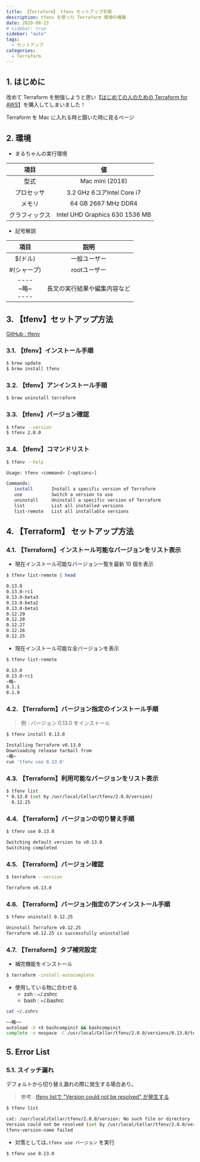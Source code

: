 ```yaml
---
title: 【Terraform】 tfenv セットアップ手順
description: tfenv を使った Terraform 環境の構築
date: 2020-08-22
# sidebar: true
sidebar: "auto"
tags:
  - セットアップ
categories:
  - Terraform
---
```

## 1. はじめに

改めて Terraform を勉強しようと思い【[はじめての人のための Terraform for AWS](https://amzn.to/327bVly)】を購入してしまいました！

Terraform を Mac に入れる時と躓いた時に見るページ

## 2. 環境

- まるちゃんの実行環境

|項目|値|
|:--:|:--:|
|型式|Mac mini (2018)|
|プロセッサ|3.2 GHz 6コアIntel Core i7|
|メモリ|64 GB 2667 MHz DDR4|
|グラフィックス|Intel UHD Graphics 630 1536 MB|

- 記号解説

|項目|説明|
|:---:|:---:|
|$(ドル) |一般ユーザー|
|#(シャープ)|rootユーザー|
|----<br>\~略\~<br>----|長文の実行結果や編集内容など|

## 3. 【tfenv】セットアップ方法

[GitHub : tfenv](https://github.com/tfutils/tfenv)

### 3.1. 【tfenv】インストール手順

```sh
$ brew update
$ brew install tfenv
```

### 3.2. 【tfenv】アンインストール手順

```sh
$ brew uninstall terraform
```

### 3.3. 【tfenv】バージョン確認

```sh
$ tfenv --version
$ tfenv 2.0.0
```

### 3.4. 【tfenv】コマンドリスト

```sh
$ tfenv --help

Usage: tfenv <command> [<options>]

Commands:
   install       Install a specific version of Terraform
   use           Switch a version to use
   uninstall     Uninstall a specific version of Terraform
   list          List all installed versions
   list-remote   List all installable versions
```

## 4. 【Terraform】 セットアップ方法

### 4.1. 【Terraform】インストール可能なバージョンをリスト表示

- 現在インストール可能なバージョン一覧を最新 10 個を表示

```sh
$ tfenv list-remote | head

0.13.0
0.13.0-rc1
0.13.0-beta3
0.13.0-beta2
0.13.0-beta1
0.12.29
0.12.28
0.12.27
0.12.26
0.12.25
```

- 現在インストール可能な全バージョンを表示

```sh
$ tfenv list-remote

0.13.0
0.13.0-rc1
~略~
0.1.1
0.1.0
```

### 4.2. 【Terraform】バージョン指定のインストール手順

> 例 : バージョン 0.13.0 をインストール

```sh
$ tfenv install 0.13.0

Installing Terraform v0.13.0
Downloading release tarball from 
~略~
run 'tfenv use 0.13.0'
```

### 4.3. 【Terraform】利用可能なバージョンをリスト表示

```sh
$ tfenv list
* 0.13.0 (set by /usr/local/Cellar/tfenv/2.0.0/version)
  0.12.25
```

### 4.4. 【Terraform】バージョンの切り替え手順

```sh
$ tfenv use 0.13.0

Switching default version to v0.13.0
Switching completed
```

### 4.5. 【Terraform】バージョン確認

```sh
$ terraform --version

Terraform v0.13.0
```

### 4.6. 【Terraform】バージョン指定のアンインストール手順

```sh
$ tfenv uninstall 0.12.25

Uninstall Terraform v0.12.25
Terraform v0.12.25 is successfully uninstalled
```

### 4.7. 【Terraform】タブ補完設定

- 補完機能をインストール

```sh
$ terraform -install-autocomplete
```

- 使用している物に合わせる
  - zsh : ~/.zshrc
  - bash : ~/.bashrc

```sh
cat ~/.zshrc

~~略~~
autoload -U +X bashcompinit && bashcompinit
complete -o nospace -C /usr/local/Cellar/tfenv/2.0.0/versions/0.13.0/terraform terraform
```

## 5. Error List

### 5.1. スイッチ漏れ

デフォルトから切り替え漏れの際に発生する場合あり｡

> 参考 : [tfenv listで "Version could not be resolved" が発生する](https://qiita.com/takkii1010/items/6910da995b6c21ac6b3a)

```sh
$ tfenv list

cat: /usr/local/Cellar/tfenv/2.0.0/version: No such file or directory
Version could not be resolved (set by /usr/local/Cellar/tfenv/2.0.0/version or tfenv use <version>)
tfenv-version-name failed
```

- 対策としては､`tfenv use バージョン` を実行

```sh
$ tfenv use 0.13.0
```